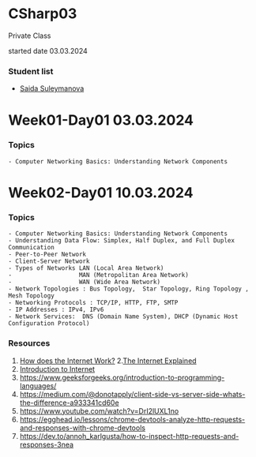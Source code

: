 # CSharp03
Private Class

started date   03.03.2024


### Student list
- [Saida Suleymanova](https://github.com/fidan-xanlarovaa/PragmatechCsharpProject)


# Week01-Day01 03.03.2024

  ### Topics
    - Computer Networking Basics: Understanding Network Components

# Week02-Day01 10.03.2024

  ### Topics
    - Computer Networking Basics: Understanding Network Components
    - Understanding Data Flow: Simplex, Half Duplex, and Full Duplex Communication
    - Peer-to-Peer Network
    - Client-Server Network 
    - Types of Networks LAN (Local Area Network)
    -                   MAN (Metropolitan Area Network)
    -                   WAN (Wide Area Network)
    - Network Topologies : Bus Topology,  Star Topology, Ring Topology , Mesh Topology
    - Networking Protocols : TCP/IP, HTTP, FTP, SMTP
    - IP Addresses : IPv4, IPv6
    - Network Services:  DNS (Domain Name System), DHCP (Dynamic Host Configuration Protocol)

 ### Resources
1. [How does the Internet Work?]([https://github.com/ktaranov/naming-convention/blob/master/C%23%20Coding%20Standards%20and%20Naming%20Conventions.md](https://cs.fyi/guide/how-does-internet-work)https://cs.fyi/guide/how-does-internet-work)
2.[The Internet Explained](https://www.vox.com/2014/6/16/18076282/the-internet)
3. [Introduction to Internet](https://roadmap.sh/guides/what-is-internet)
4. https://www.geeksforgeeks.org/introduction-to-programming-languages/
5. https://medium.com/@donotapply/client-side-vs-server-side-whats-the-difference-a933341cd60e
6. https://www.youtube.com/watch?v=DrI2lUXL1no
7. https://egghead.io/lessons/chrome-devtools-analyze-http-requests-and-responses-with-chrome-devtools
8. https://dev.to/annoh_karlgusta/how-to-inspect-http-requests-and-responses-3nea 
    


